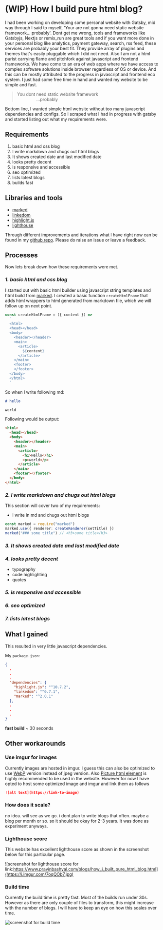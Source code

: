 <!-- description-start

I had been working on developing some personal website with Gatsby, mid way through I said to myself, 'Your are not gonna need static website framework... probably'. Dont get me wrong, tools and frameworks like Gatsbyjs, Nextjs or remix_run are great tools and if you want more done in your personal blog like analytics, payment gateway, search, rss feed, these services are probably your best fit. They provide array of plugins and themes that's easily pluggable which I did not need.  Also I am not a html purist carrying flame and pitchfork against javascript and frontend frameworks. We have come to an era of web apps where we have access to complex software solutions inside browser regardless of OS or device. And this can be mostly attributed to the progress in javascript and frontend eco system. I just had some free time in hand and wanted my website to be simple and fast
description-end -->

# (WIP) How I build pure html blog?

I had been working on developing some personal website with Gatsby, mid way through I said to myself, 'Your are not gonna need static website framework... probably'. Dont get me wrong, tools and frameworks like Gatsbyjs, Nextjs or remix_run are great tools and if you want more done in your personal blog like analytics, payment gateway, search, rss feed, these services are probably your best fit. They provide array of plugins and themes that's easily pluggable which I did not need. Also I am not a html purist carrying flame and pitchfork against javascript and frontend frameworks. We have come to an era of web apps where we have access to complex software solutions inside browser regardless of OS or device. And this can be mostly attributed to the progress in javascript and frontend eco system. I just had some free time in hand and wanted my website to be simple and fast.

> You dont need static website framework<br/> &nbsp; &nbsp; &nbsp; &nbsp; &nbsp; &nbsp; &nbsp; &nbsp; ...probably

Bottom line, I wanted simple html website without too many javascript dependencies and configs. So I scraped what I had in progress with gatsby and started listing out what my requirements were.

## Requirements

1. basic html and css blog
2. I write markdown and chugs out html blogs
3. It shows created date and last modified date
4. looks pretty decent
5. is responsive and accessible
6. seo optimized
7. lists latest blogs
8. builds fast

## Libraries and tools

- [marked](https://github.com/markedjs/marked)
- [linkedom](https://github.com/WebReflection/linkedom)
- [highlight.js](https://highlightjs.org/)
- [lighthouse](https://developers.google.com/web/tools/lighthouse)

Through different improvements and iterations what I have right now can be found in my [github repo](https://github.com/pravinbashyal/pravinbashyal.com). Please do raise an issue or leave a feedback.

## Processes

Now lets break down how these requirements were met.

### _1. basic html and css blog_

I started out with basic html builder using javascript string templates and html build from [marked](https://github.com/markedjs/marked). I created a basic function `createHtmlFrame` that adds html wrappers to html generated from markdown file, which we will follow up on next point.

```typescript
const createHtmlFrame = ({ content }) =>
  `
  <html>
  <head></head>
  <body>
    <header></header>
    <main>
      <article>
        ${content}
      </article>
    </main>
    <footer>
    </footer>
  </body>
  </html>
  `
```

So when I write following md:

```markdown
# hello

world
```

Following would be output:

```html
<html>
  <head></head>
  <body>
    <header></header>
    <main>
      <article>
        <h1>Hello</h1>
        <p>world</p>
      </article>
    </main>
    <footer></footer>
  </body>
</html>
```

### _2. I write markdown and chugs out html blogs_

This section will cover two of my requirements:

- I write in md and chugs out html blogs

```typescript
const marked = require("marked")
marked.use({ renderer: createRenderer(setTitle) })
marked("### some title") // <h3>some title</h3>
```

### _3. It shows created date and last modified date_

### _4. looks pretty decent_

- typography
- code highlighting
- quotes

### _5. is responsive and accessible_

### _6. seo optimized_

### _7. lists latest blogs_

## What I gained

This resulted in very little javascript dependencies.

My `package.json`:

```json
{
  .
  .
  .
  "dependencies": {
    "highlight.js": "^10.7.2",
    "linkedom": "^0.7.1",
    "marked": "^2.0.1"
  },
  .
  .
  .
}
```

**fast build**
~ 30 seconds

## Other workarounds

### Use imgur for images

Currently images are hosted in imgur. I guess this can also be optimized to use [WebP](https://developer.mozilla.org/en-US/docs/Web/Media/Formats/Image_types#webp_image) version instead of jpeg version. Also [Picture html element](https://developer.mozilla.org/en-US/docs/Web/HTML/Element/picture) is highly recommended to be used in the website. However for now I have opted to host some optimized image and imgur and link them as follows

```markdown
![alt text](https://link-to-image)
```

### How does it scale?

no idea. will see as we go. i dont plan to write blogs that often. maybe a blog per month or so. so it should be okay for 2-3 years. It was done as experiment anyways.

### Lighthouse score

This website has excellent lighthouse score as shown in the screenshot below for this particular page.

![screenshot for lighthouse score for link:https://www.pravinbashyal.com/blogs/how_i_built_pure_html_blog.html](https://i.imgur.com/7oqQOb7.jpg)

### Build time

Currently the build time is pretty fast. Most of the builds run under 30s. However as there are only couple of files to transform, this might increase with the number of blogs. I will have to keep an eye on how this scales over time.

![screenshot for build time](https://i.imgur.com/UliHRhN.jpg)

<script>
  console.log('hello')
</script>

